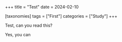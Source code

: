 +++
title = "Test"
date = 2024-02-10

[taxonomies]
tags = ["First"]
categories = ["Study"]
+++

Test, can you read this?
<!-- more -->
Yes, you can
